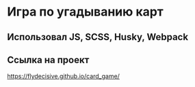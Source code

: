 # Игра по угадыванию карт

## Использовал JS, SCSS, Husky, Webpack

## Ссылка на проект
https://flydecisive.github.io/card_game/

